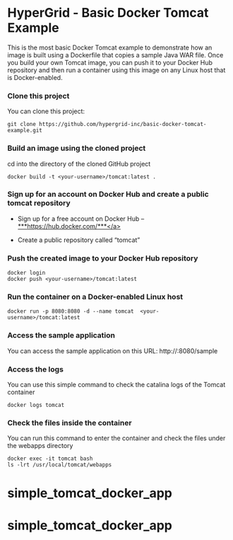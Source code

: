 <figure>
<img src="http://www.hypergrid.com/wp-content/themes/hypergrid/img/logo.png" alt="" />
</figure>

HyperGrid - Basic Docker Tomcat Example 
===========================

This is the most basic Docker Tomcat example to demonstrate how an image is built using a Dockerfile that copies a sample Java WAR file. Once you build your own Tomcat image, you can push it to your Docker Hub repository and then run a container using this image on any Linux host that is Docker-enabled.

### Clone this project

You can clone this project:
~~~~~~~~~~~~~~~~~~~~~~~~~~~~~~~~~~~~~~~~~~~~~~~~~~~~~~~~~~~~~~~~~~~~~~~~~~~~~~~~
git clone https://github.com/hypergrid-inc/basic-docker-tomcat-example.git
~~~~~~~~~~~~~~~~~~~~~~~~~~~~~~~~~~~~~~~~~~~~~~~~~~~~~~~~~~~~~~~~~~~~~~~~~~~~~~~~

### Build an image using the cloned project

cd into the directory of the cloned GitHub project

~~~~~~~~~~~~~~~~~~~~~~~~~~~~~~~~~~~~~~~~~~~~~~~~~~~~~~~~~~~~~~~~~~~~~~~~~~~~~~~~
docker build -t <your-username>/tomcat:latest .
~~~~~~~~~~~~~~~~~~~~~~~~~~~~~~~~~~~~~~~~~~~~~~~~~~~~~~~~~~~~~~~~~~~~~~~~~~~~~~~~

### Sign up for an account on Docker Hub and create a public tomcat repository

-   Sign up for a free account on Docker Hub – <a href="https://hub.docker.com/">***https://hub.docker.com/***</a>

-   Create a public repository called “tomcat”

### Push the created image to your Docker Hub repository

~~~~~~~~~~~~~~~~~~~~~~~~~~~~~~~~~~~~~~~~~~~~~~~~~~~~~~~~~~~~~~~~~~~~~~~~~~~~~~~~
docker login
docker push <your-username>/tomcat:latest
~~~~~~~~~~~~~~~~~~~~~~~~~~~~~~~~~~~~~~~~~~~~~~~~~~~~~~~~~~~~~~~~~~~~~~~~~~~~~~~~

### Run the container on a Docker-enabled Linux host

~~~~~~~~~~~~~~~~~~~~~~~~~~~~~~~~~~~~~~~~~~~~~~~~~~~~~~~~~~~~~~~~~~~~~~~~~~~~~~~~
docker run -p 8080:8080 -d --name tomcat  <your-username>/tomcat:latest
~~~~~~~~~~~~~~~~~~~~~~~~~~~~~~~~~~~~~~~~~~~~~~~~~~~~~~~~~~~~~~~~~~~~~~~~~~~~~~~~

### Access the sample application

You can access the sample application on this URL:
http://<host-ip>:8080/sample

### Access the logs

You can use this simple command to check the catalina logs of the Tomcat container

~~~~~~~~~~~~~~~~~~~~~~~~~~~~~~~~~~~~~~~~~~~~~~~~~~~~~~~~~~~~~~~~~~~~~~~~~~~~~~~~
docker logs tomcat
~~~~~~~~~~~~~~~~~~~~~~~~~~~~~~~~~~~~~~~~~~~~~~~~~~~~~~~~~~~~~~~~~~~~~~~~~~~~~~~~

### Check the files inside the container

You can run this command to enter the container and check the files under the webapps directory

~~~~~~~~~~~~~~~~~~~~~~~~~~~~~~~~~~~~~~~~~~~~~~~~~~~~~~~~~~~~~~~~~~~~~~~~~~~~~~~~
docker exec -it tomcat bash
ls -lrt /usr/local/tomcat/webapps
~~~~~~~~~~~~~~~~~~~~~~~~~~~~~~~~~~~~~~~~~~~~~~~~~~~~~~~~~~~~~~~~~~~~~~~~~~~~~~~~

# simple_tomcat_docker_app
# simple_tomcat_docker_app
